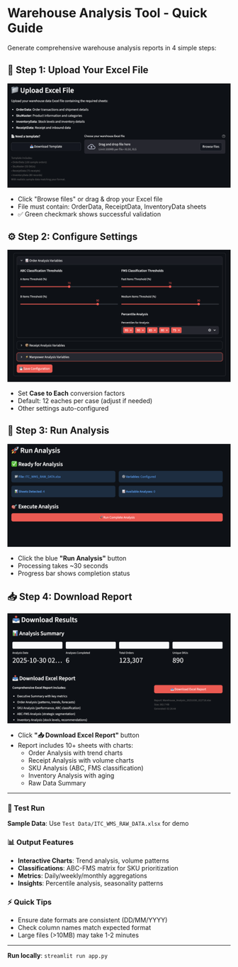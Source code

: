 # Warehouse Analysis Tool - Quick Guide

Generate comprehensive warehouse analysis reports in 4 simple steps:

## 📁 Step 1: Upload Your Excel File
![Upload Interface](screenshots/step1_upload.png)
- Click "Browse files" or drag & drop your Excel file
- File must contain: OrderData, ReceiptData, InventoryData sheets
- ✅ Green checkmark shows successful validation

## ⚙️ Step 2: Configure Settings  
![Configuration Panel](screenshots/step2_configure.png)
- Set **Case to Each** conversion factors
- Default: 12 eaches per case (adjust if needed)
- Other settings auto-configured

## 🚀 Step 3: Run Analysis
![Run Analysis Button](screenshots/step3_run.png)
- Click the blue **"Run Analysis"** button
- Processing takes ~30 seconds
- Progress bar shows completion status

## 📥 Step 4: Download Report
![Download Report](screenshots/step4_download.png)
- Click **"📥 Download Excel Report"** button
- Report includes 10+ sheets with charts:
  - Order Analysis with trend charts
  - Receipt Analysis with volume charts  
  - SKU Analysis (ABC, FMS classification)
  - Inventory Analysis with aging
  - Raw Data Summary

---

### 🧪 Test Run
**Sample Data**: Use `Test Data/ITC_WMS_RAW_DATA.xlsx` for demo

### 📊 Output Features
- **Interactive Charts**: Trend analysis, volume patterns
- **Classifications**: ABC-FMS matrix for SKU prioritization
- **Metrics**: Daily/weekly/monthly aggregations
- **Insights**: Percentile analysis, seasonality patterns

### ⚡ Quick Tips
- Ensure date formats are consistent (DD/MM/YYYY)
- Check column names match expected format
- Large files (>10MB) may take 1-2 minutes

---
**Run locally**: `streamlit run app.py`